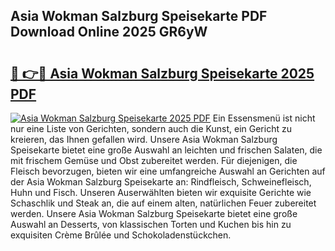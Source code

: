 ## Asia Wokman Salzburg Speisekarte PDF Download Online 2025 GR6yW

# <h2><a href="http://gc6lu9.nevu.top/?p=Asia+Wokman+Salzburg+Speisekarte">🔗 👉🔴 Asia Wokman Salzburg Speisekarte 2025 PDF</a></h2>

[![Asia Wokman Salzburg Speisekarte 2025 PDF](https://i.imgur.com/dBaPXMq.png)](http://gc6lu9.nevu.top/?p=Asia+Wokman+Salzburg+Speisekarte)
Ein Essensmenü ist nicht nur eine Liste von Gerichten, sondern auch die Kunst, ein Gericht zu kreieren, das Ihnen gefallen wird. Unsere Asia Wokman Salzburg Speisekarte bietet eine große Auswahl an leichten und frischen Salaten, die mit frischem Gemüse und Obst zubereitet werden. Für diejenigen, die Fleisch bevorzugen, bieten wir eine umfangreiche Auswahl an Gerichten auf der Asia Wokman Salzburg Speisekarte an: Rindfleisch, Schweinefleisch, Huhn und Fisch. Unseren Auserwählten bieten wir exquisite Gerichte wie Schaschlik und Steak an, die auf einem alten, natürlichen Feuer zubereitet werden. Unsere Asia Wokman Salzburg Speisekarte bietet eine große Auswahl an Desserts, von klassischen Torten und Kuchen bis hin zu exquisiten Crème Brûlée und Schokoladenstückchen.

